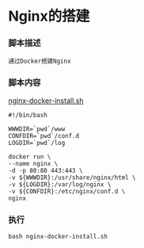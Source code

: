 # Nginx的搭建

### 脚本描述
```
通过Docker搭建Nginx
```

### 脚本内容
[nginx-docker-install.sh](nginx-docker-install.sh)
```shell
#!/bin/bash

WWWDIR=`pwd`/www
CONFDIR=`pwd`/conf.d
LOGDIR=`pwd`/log

docker run \
--name nginx \
-d -p 80:80 443:443 \
-v ${WWWDIR}:/usr/share/nginx/html \
-v ${LOGDIR}:/var/log/nginx \
-v ${CONFDIR}:/etc/nginx/conf.d \
nginx
```

### 执行
```shell
bash nginx-docker-install.sh
```